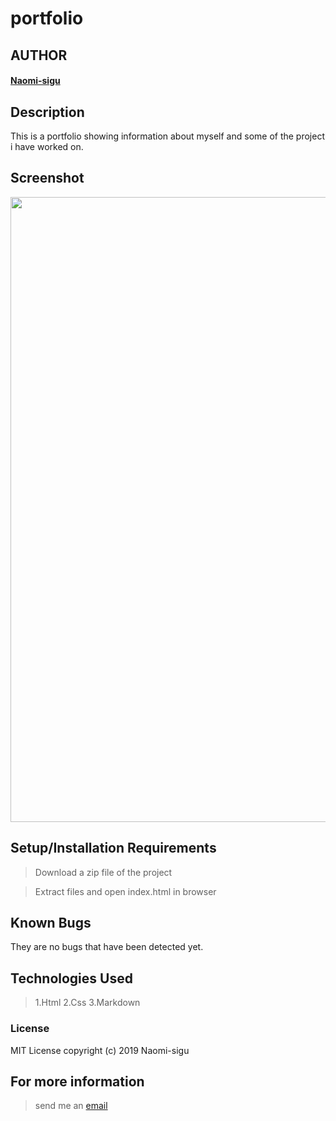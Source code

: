 # portfolio

## AUTHOR
#### [Naomi-sigu](https://github.com/Naomi-sigu) 

## Description
This is a portfolio showing information about myself and some of the project i have worked on.

## Screenshot
<img src="https://github.com/Naomi-sigu/screenshot/blob/master/screenshot.png" width="1000">

## Setup/Installation Requirements

> Download a zip file of the project

> Extract files and open index.html in browser

## Known Bugs
They are no bugs that have been detected yet.
## Technologies Used
> 1.Html
> 2.Css
> 3.Markdown

### License
 MIT License
 copyright (c) 2019 Naomi-sigu
 
 ## For more information
 > send me an [email](siguneema@gmail.com)
